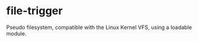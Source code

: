 file-trigger
============

Pseudo filesystem, compatible with the Linux Kernel VFS, using a loadable module.
